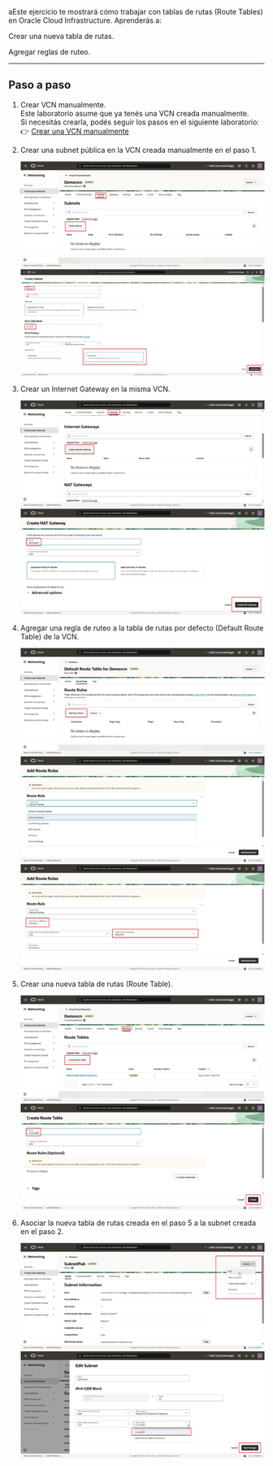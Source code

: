 aEste ejercicio te mostrará cómo trabajar con tablas de rutas (Route Tables) en Oracle Cloud Infrastructure. Aprenderás a:

Crear una nueva tabla de rutas.

Agregar reglas de ruteo.

---
## Paso a paso

1. Crear VCN manualmente.  
   Este laboratorio asume que ya tenés una VCN creada manualmente.  
   Si necesitás crearla, podés seguir los pasos en el siguiente laboratorio:  
   👉 [Crear una VCN manualmente](../Create-a-VCN-Manually/Create-a-VCN-Manually.md)


2. Crear una subnet pública en la VCN creada manualmente en el paso 1.

   ![Paso 2](../screenshots/Route-Tables/02-Route-Tables.png)
   ![Paso 2](../screenshots/Route-Tables/02B-Route-Tables.png)

3. Crear un Internet Gateway en la misma VCN.

   ![Paso 3](../screenshots/Route-Tables/03-Route-Tables.png)
   ![Paso 3](../screenshots/Route-Tables/03B-Route-Tables.png)
   
4. Agregar una regla de ruteo a la tabla de rutas por defecto (Default Route Table) de la VCN.
   
   ![Paso 4](../screenshots/Route-Tables/04-Route-Tables.png)
   ![Paso 4](../screenshots/Route-Tables/04B-Route-Tables.png)
   ![Paso 4](../screenshots/Route-Tables/04C-Route-Tables.png)

5. Crear una nueva tabla de rutas (Route Table).
   
   ![Paso 5](../screenshots/Route-Tables/05-Route-Tables.png)
   ![Paso 5](../screenshots/Route-Tables/05B-Route-Tables.png)   
   
6. Asociar la nueva tabla de rutas creada en el paso 5 a la subnet creada en el paso 2.

   ![Paso 6](../screenshots/Route-Tables/06-Route-Tables.png)
   ![Paso 6](../screenshots/Route-Tables/06B-Route-Tables.png)   

